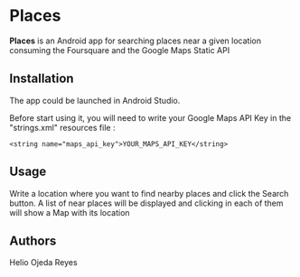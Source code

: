# Places
**Places** is an Android app for searching places near a given location consuming the Foursquare and the Google Maps Static API

## Installation
The app could be launched in Android Studio.

Before start using it, you will need to write your Google Maps API Key in the "strings.xml" resources file :

```
<string name="maps_api_key">YOUR_MAPS_API_KEY</string>
```

## Usage
Write a location where you want to find nearby places and click the Search button. 
A list of near places will be displayed and clicking in each of them will show a Map with its location

## Authors
Helio Ojeda Reyes
